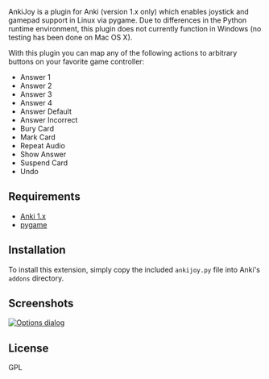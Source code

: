 
AnkiJoy is a plugin for Anki (version 1.x only) which enables joystick and gamepad support in Linux via pygame. Due to
differences in the Python runtime environment, this plugin does not currently function in Windows (no testing has been
done on Mac OS X).

With this plugin you can map any of the following actions to arbitrary buttons on your favorite game controller:

*   Answer 1
*   Answer 2
*   Answer 3
*   Answer 4
*   Answer Default
*   Answer Incorrect
*   Bury Card
*   Mark Card
*   Repeat Audio
*   Show Answer
*   Suspend Card
*   Undo

## Requirements ##

*   [Anki 1.x](http://ankisrs.net/download/mirror/archive/)
*   [pygame](http://www.pygame.org/)

## Installation ##

To install this extension, simply copy the included `ankijoy.py` file into Anki's `addons` directory.

## Screenshots ##

[![Options dialog](https://foosoft.net/projects/ankijoy/img/gamepad-thumb.png)](https://foosoft.net/projects/ankijoy/img/gamepad.png)

## License ##

GPL
